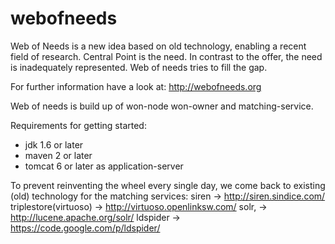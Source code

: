 webofneeds
==========

Web of Needs is a new idea based on old technology, enabling a recent field of research.
Central Point is the need. In contrast to the offer, the need is inadequately represented.
Web of needs tries to fill the gap. 

For further information have a look at: http://webofneeds.org

Web of needs is build up of 
won-node
won-owner 
and matching-service.

Requirements for getting started:
- jdk 1.6 or later
- maven 2 or later
- tomcat 6 or later as application-server

To prevent reinventing the wheel every single day, 
we come back to existing (old) technology for the matching services:
 siren -> http://siren.sindice.com/ 
 triplestore(virtuoso) -> http://virtuoso.openlinksw.com/
 solr, -> http://lucene.apache.org/solr/
 ldspider -> https://code.google.com/p/ldspider/
